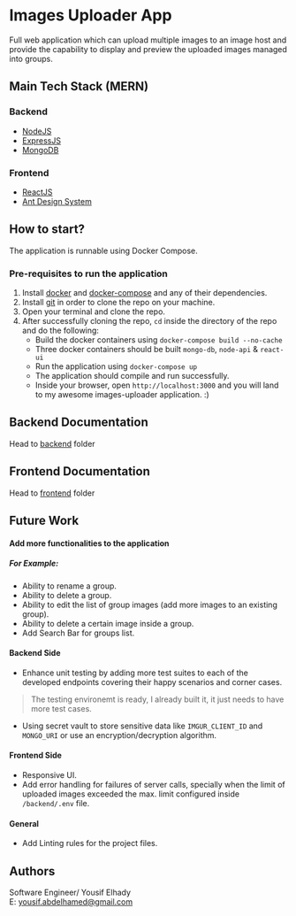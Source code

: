 # Images Uploader App
Full web application which can upload multiple images to an image host and provide the capability to display and preview the uploaded images managed into groups.

## Main Tech Stack (MERN)

### Backend
- [NodeJS](https://en.wikipedia.org/wiki/Node.js)
- [ExpressJS](https://expressjs.com/)
- [MongoDB](https://www.mongodb.com/)

### Frontend
- [ReactJS](https://reactjs.org/)
- [Ant Design System](https://ant.design/)

## How to start?

The application is runnable using Docker Compose.

### Pre-requisites to run the application
1. Install [docker](https://docs.docker.com/get-docker/) and [docker-compose](https://docs.docker.com/compose/install/) and any of their dependencies.
2. Install [git](https://git-scm.com/downloads) in order to clone the repo on your machine.
3. Open your terminal and clone the repo.
4. After successfully cloning the repo, `cd` inside the directory of the repo and do the following:
   - Build the docker containers using `docker-compose build --no-cache`
   - Three docker containers should be built `mongo-db`, `node-api` & `react-ui`
   - Run the application using `docker-compose up`
   - The application should compile and run successfully.
   - Inside your browser, open `http://localhost:3000` and you will land to my awesome images-uploader application. :)

## Backend Documentation
Head to [backend](https://github.com/yousifelhady/images_uploader/tree/main/backend) folder

## Frontend Documentation
Head to [frontend](https://github.com/yousifelhady/images_uploader/tree/main/frontend) folder

## Future Work

#### Add more functionalities to the application
##### For Example:
- Ability to rename a group.
- Ability to delete a group.
- Ability to edit the list of group images (add more images to an existing group).
- Ability to delete a certain image inside a group.
- Add Search Bar for groups list.

#### Backend Side
- Enhance unit testing by adding more test suites to each of the developed endpoints covering their happy scenarios and corner cases.
 > The testing environemt is ready, I already built it, it just needs to have more test cases.
- Using secret vault to store sensitive data like `IMGUR_CLIENT_ID` and `MONGO_URI` or use an encryption/decryption algorithm.

#### Frontend Side
- Responsive UI.
- Add error handling for failures of server calls, specially when the limit of uploaded images exceeded the max. limit configured inside `/backend/.env` file.

#### General
- Add Linting rules for the project files.

## Authors
Software Engineer/ Yousif Elhady<br />
E: yousif.abdelhamed@gmail.com
